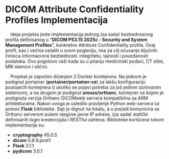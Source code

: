 # DICOM Attribute Confidentiality Profiles Implementacija

&nbsp;&nbsp;&nbsp;&nbsp;Ideja projekta jeste implementacija jednog (za sada) bezbednosnog profila definisanog u "__DICOM PS3.15 2025c - Security and System
Management Profiles__", konkretno Attribute Confidentiality profila. Ovaj profil, kao i većina ostalih u ovom poglavlju, ima za cilj očuvanje ključnih činioca informacione bezbednosti: integritetu, tajnosti i pouzdanosti podataka. Ovo pogotovo važi kada su u pitanju medicinski podaci, CT slike, MRI skenovi i slično.

&nbsp;&nbsp;&nbsp;&nbsp;Projekat je započeo dizanjem 2 Docker kontejnera. Na jednom je podignut portainer (__portainer/portainer-ce__) za lakšu konfiguraciju postojećih kontejnera (i ukoliko se pojavi potreba za još jednim izolovanim sistemom), a na drugom je podignut __urosss/orthanc__, kontejner na kojem je podignuta verzija Orthanc DICOMweb servera kompatibilna sa ARM arhitekturama. Nakon ovoga je usledilo pravljenje Python web-servera uz pomoć __Flask__ biblioteke. Sajt je dignut na lokalu, a u pozadi komunicira sa Orthanc serverom putem njegove javne IP adrese, (za sada) statički definisanih login kredencijala i RESTful zahteva. Biblioteke korišćene tokom implementacije su: 
- __cryptography__ 45.0.5
- __dicom__ 0.9.9.post1
- __Flask__ 3.1.1
- __pydicom__ 3.0.1


